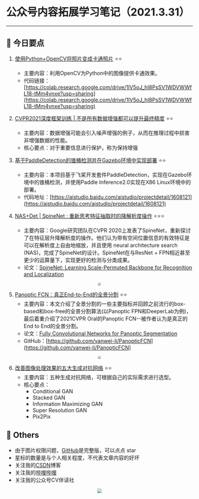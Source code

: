 # 公众号内容拓展学习笔记（2021.3.31）

------



## :paperclip:  今日要点

1. [使用Python+OpenCV将照片变成卡通照片](https://mp.weixin.qq.com/s/RYIEZVPdITcUlXl-xBeDmA)         :star::star:
   - 主要内容：利用OpenCV为Python中的图像提供卡通效果。
   - 代码链接：[https://colab.research.google.com/drive/1lV5oJ_hI8PsSV1WDVWWfL18-tMm4vnxe?usp=sharing](https://colab.research.google.com/drive/1lV5oJ_hI8PsSV1WDVWWfL18-tMm4vnxe?usp=sharing)


2. [CVPR2021深度框架训练 | 不是所有数据增强都可以提升最终精度](https://mp.weixin.qq.com/s/FoI1ibRrd08j5ksb6yW2bQ)       :star::star:
   - 主要内容：数据增强可能会引入噪声增强的例子，从而在推理过程中损害非增强数据的性能。
   - 核心要点：对于重要信息进行保护，称为保持增强


3. [基于PaddleDetection的锥桶检测并在Gazebo环境中实现部署](https://mp.weixin.qq.com/s/D-kxWq1GZO_GQ25oA36wAg)       :star::star:
   - 主要内容：本项目基于飞桨开发套件PaddleDetection，实现在Gazebo环境中的锥桶检测，并使用Paddle Inference2.0实现在X86 Linux环境中的部署。
   - 代码地址：[https://aistudio.baidu.com/aistudio/projectdetail/1608121](https://aistudio.baidu.com/aistudio/projectdetail/1608121)
4. [NAS+Det | SpineNet : 重新思考特征抽取时的降解析度操作](https://mp.weixin.qq.com/s/U3TNrgDd6gLGDtfxJGh3XQ)      :star::star::star:
   - 主要内容：Google研究团队在CVPR 2020上发表了SpineNet，重新探讨了在特征层升降解析度的操作。他们认为带有空间位置信息的有效特征是可以在解析度上自由地缩放，并且使用 neural architecture search (NAS)，完成了SpineNet的设计。SpineNet在与ResNet + FPN相近甚至更少的运算量下，实现更好的检测与分类成果。
   - 论文：[SpineNet: Learning Scale-Permuted Backbone for Recognition and Localization](https://arxiv.org/abs/1912.05027)

<div align=center><img src="https://mmbiz.qpic.cn/mmbiz_png/SjQAYGc0mKFASwYlib53vIldPQrzdrMDib2wzRIN2FzmmoibqeXjP65OuWJx2YzH6EWc1PbtTnJW7Rtic9oXsic5eWg/640?wx_fmt=png&tp=webp&wxfrom=5&wx_lazy=1&wx_co=1" style='zoom:50%'>
</div>


5. [Panoptic FCN：真正End-to-End的全景分割](https://mp.weixin.qq.com/s/7H3ZntgbGo9sCPdWcR9emA)        :star::star:
   - 主要内容：本文介绍了全景分割的一些主要指标并回顾之前流行的box-based和box-free的全景分割算法(以Panoptic FPN和DeeperLab为例)，最后着重介绍了2021CVPR Oral的Panoptic FCN--被作者认为是真正的End to End的全景分割。
   - 论文：[Fully Convolutional Networks for Panoptic Segmentation](https://arxiv.org/abs/2012.00720)
   - GitHub：[https://github.com/yanwei-li/PanopticFCN](https://github.com/yanwei-li/PanopticFCN)

<div align=center><img src="https://mmbiz.qpic.cn/mmbiz_png/J24zDnPUB9Hpt7CFOTibWZjUFNblKcz4qw4rHibYWhVFziaOwmbom5bRaZK9usYurlrenKnpibVuqNDjjrRdgR1dsg/640?wx_fmt=png&tp=webp&wxfrom=5&wx_lazy=1&wx_co=1" style='zoom:50%'>
</div>

6. [改善图像处理效果的五大生成对抗网络](https://mp.weixin.qq.com/s/Bbq8n0S_Gbc4UE4dr7Nv1w)       :star::star:
   - 主要内容：五种生成对抗网络，可根据自己的实际需求进行选型。
   - 核心要点：
     - Conditional GAN
     - Stacked GAN
     - Information Maximizing GAN
     - Super Resolution GAN
     - Pix2Pix

## :paperclip:  Others

- 由于图片权限问题，[GitHub](https://github.com/xiaoxuebajie/dairly_learning)是完整版，可以点点 star
- 星标的数量是与个人相关程度，不代表文章内容的好坏
- 关注我的[CSDN](https://mp.csdn.net/console/article)博客
- 关注我的[哔哩哔哩](https://space.bilibili.com/424394389?spm_id_from=333.788.b_765f7570696e666f.1)
- 关注我的公众号CV伴读社

<div align=center><img src="https://img-blog.csdnimg.cn/202005031406335.jpg" style='zoom:80%'>
</div>